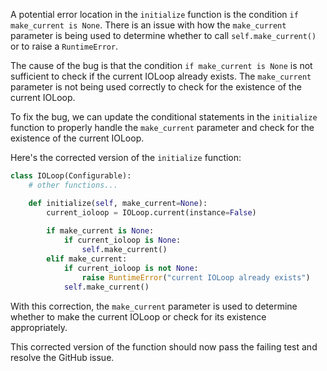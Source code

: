 A potential error location in the `initialize` function is the condition `if make_current is None`. There is an issue with how the `make_current` parameter is being used to determine whether to call `self.make_current()` or to raise a `RuntimeError`.

The cause of the bug is that the condition `if make_current is None` is not sufficient to check if the current IOLoop already exists. The `make_current` parameter is not being used correctly to check for the existence of the current IOLoop.

To fix the bug, we can update the conditional statements in the `initialize` function to properly handle the `make_current` parameter and check for the existence of the current IOLoop.

Here's the corrected version of the `initialize` function:

```python
class IOLoop(Configurable):
    # other functions...

    def initialize(self, make_current=None):
        current_ioloop = IOLoop.current(instance=False)
        
        if make_current is None:
            if current_ioloop is None:
                self.make_current()
        elif make_current:
            if current_ioloop is not None:
                raise RuntimeError("current IOLoop already exists")
            self.make_current()
```

With this correction, the `make_current` parameter is used to determine whether to make the current IOLoop or check for its existence appropriately.

This corrected version of the function should now pass the failing test and resolve the GitHub issue.